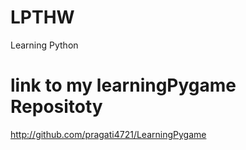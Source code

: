 # LPTHW
Learning Python  
# link to my learningPygame Repositoty
http://github.com/pragati4721/LearningPygame
